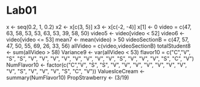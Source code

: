 # Lab01

x <- seq(0.2, 1, 0.2)
x2 <- x[c(3, 5)]
x3 <- x[c(-2, -4)]
x[1] <- 0
video = c(47, 63, 58, 53, 53, 63, 53, 39, 58, 50)
video5 <- video[video < 52]
video6 <- video[video <= 53]
mean7 <- mean(video) > 50
videoSectionB = c(47, 57, 47, 50, 55, 69, 26, 33, 56)
allVideo = c(video,videoSectionB)
totalStudent8 <- sum(allVideo > 58)
Variance9 <- var(allVideo < 53)
flavor10 = c("C","V", "S", "S", "V", "V", "V", "V", "V", "V", "V",
"V", "S", "V", "V", "V", "S", "C", "V")
NumFlavor10 <- factor(c("C","V", "S", "S", "V", "V", "V", "V", "V", "V", "V",
"V", "S", "V", "V", "V", "S", "C", "V"))
ValuesIceCream <- summary(NumFlavor10)
PropStrawberry <- (3/19)


